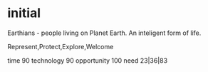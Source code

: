 # initial

Earthians - people living on Planet Earth. An inteligent form of life.

Represent,Protect,Explore,Welcome

time 90
technology 90
opportunity 100
need 23|36|83
